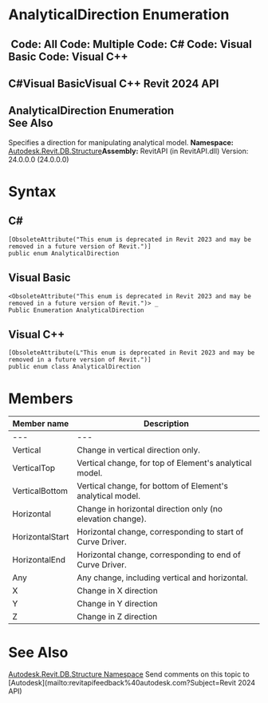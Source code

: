 # AnalyticalDirection Enumeration

﻿
 Code: All Code: Multiple Code: C# Code: Visual Basic Code: Visual C++   
---  
C#Visual BasicVisual C++
Revit 2024 API  
---  
AnalyticalDirection Enumeration  
See Also  
---  
Specifies a direction for manipulating analytical model. 
**Namespace:** [Autodesk.Revit.DB.Structure](d586b341-f687-9d90-e96d-255806b7d4fc.md "Autodesk.Revit.DB.Structure Namespace")**Assembly:** RevitAPI (in RevitAPI.dll) Version: 24.0.0.0 (24.0.0.0)
# Syntax
C#  
---  
```text
[ObsoleteAttribute("This enum is deprecated in Revit 2023 and may be removed in a future version of Revit.")]
public enum AnalyticalDirection
```
  
Visual Basic  
---  
```text
<ObsoleteAttribute("This enum is deprecated in Revit 2023 and may be removed in a future version of Revit.")> _
Public Enumeration AnalyticalDirection
```
  
Visual C++  
---  
```text
[ObsoleteAttribute(L"This enum is deprecated in Revit 2023 and may be removed in a future version of Revit.")]
public enum class AnalyticalDirection
```
  
# Members
| Member name | Description |
| --- | --- |
| --- | --- |
| Vertical | Change in vertical direction only. |
| VerticalTop | Vertical change, for top of Element's analytical model. |
| VerticalBottom | Vertical change, for bottom of Element's analytical model. |
| Horizontal | Change in horizontal direction only (no elevation change). |
| HorizontalStart | Horizontal change, corresponding to start of Curve Driver. |
| HorizontalEnd | Horizontal change, corresponding to end of Curve Driver. |
| Any | Any change, including vertical and horizontal. |
| X | Change in X direction |
| Y | Change in Y direction |
| Z | Change in Z direction |

# See Also
[Autodesk.Revit.DB.Structure Namespace](d586b341-f687-9d90-e96d-255806b7d4fc.md "Autodesk.Revit.DB.Structure Namespace")
Send comments on this topic to [Autodesk](mailto:revitapifeedback%40autodesk.com?Subject=Revit 2024 API)